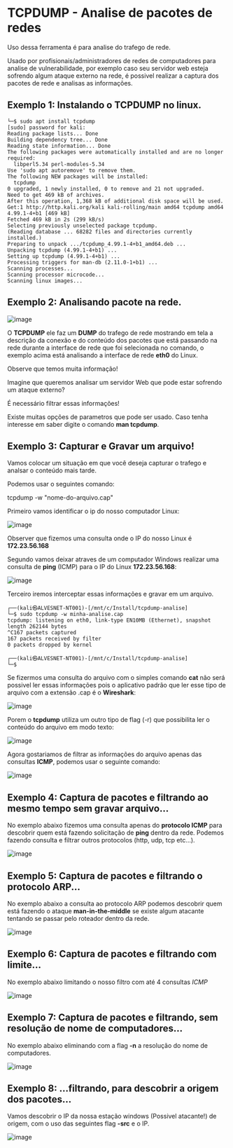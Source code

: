 # TCPDUMP - Analise de pacotes de redes

Uso dessa ferramenta é para analise do trafego de rede.

Usado por profisionais/administradores de redes de computadores para analise de vulnerabilidade, por exemplo caso seu servidor web esteja sofrendo algum ataque externo na rede, é possivel realizar a captura dos pacotes de rede e analisas as informações.

## Exemplo 1: Instalando o **TCPDUMP** no linux.

```
└─$ sudo apt install tcpdump
[sudo] password for kali:
Reading package lists... Done
Building dependency tree... Done
Reading state information... Done
The following packages were automatically installed and are no longer required:
  libperl5.34 perl-modules-5.34
Use 'sudo apt autoremove' to remove them.
The following NEW packages will be installed:
  tcpdump
0 upgraded, 1 newly installed, 0 to remove and 21 not upgraded.
Need to get 469 kB of archives.
After this operation, 1,368 kB of additional disk space will be used.
Get:1 http://http.kali.org/kali kali-rolling/main amd64 tcpdump amd64 4.99.1-4+b1 [469 kB]
Fetched 469 kB in 2s (299 kB/s)
Selecting previously unselected package tcpdump.
(Reading database ... 68282 files and directories currently installed.)
Preparing to unpack .../tcpdump_4.99.1-4+b1_amd64.deb ...
Unpacking tcpdump (4.99.1-4+b1) ...
Setting up tcpdump (4.99.1-4+b1) ...
Processing triggers for man-db (2.11.0-1+b1) ...
Scanning processes...
Scanning processor microcode...
Scanning linux images...
```

## Exemplo 2: Analisando pacote na rede.

![image](https://user-images.githubusercontent.com/33209944/210156323-1d0afb28-52d4-4792-9c22-dc74d0a252d0.png)

O **TCPDUMP** ele faz um **DUMP** do trafego de rede mostrando em tela a descrição da conexão e do conteúdo dos pacotes que está passando na rede durante a interface de rede que foi selecionada no comando, o exemplo acima está analisando a interface de rede **eth0** do Linux. 

Observe que temos muita informação!

Imagine que queremos analisar um servidor Web que pode estar sofrendo um ataque externo?

É necessário filtrar essas informações!

Existe muitas opções de parametros que pode ser usado. Caso tenha interesse em saber digite o comando **man tcpdump**.

## Exemplo 3: Capturar e Gravar um arquivo!

Vamos colocar um situação em que você deseja capturar o trafego e analsar o conteúdo mais tarde.

Podemos usar o seguintes comando:

tcpdump -w "nome-do-arquivo.cap"

Primeiro vamos identificar o ip do nosso computador Linux:

![image](https://user-images.githubusercontent.com/33209944/210157430-cf4262dc-3fa6-4438-b255-aa164b814324.png)

Observer que fizemos uma consulta onde o IP do nosso Linux é **172.23.56.168**

Segundo vamos deixar atraves de um computador Windows realizar uma consulta de **ping** (ICMP) para o IP do Linux **172.23.56.168**:

![image](https://user-images.githubusercontent.com/33209944/210157492-da48a9f1-4b66-4c9f-9ff8-775bc7588a8e.png)

Terceiro iremos interceptar essas informações e gravar em um arquivo.

```
┌──(kali㉿ALVESNET-NT001)-[/mnt/c/Install/tcpdump-analise]
└─$ sudo tcpdump -w minha-analise.cap
tcpdump: listening on eth0, link-type EN10MB (Ethernet), snapshot length 262144 bytes
^C167 packets captured
167 packets received by filter
0 packets dropped by kernel

┌──(kali㉿ALVESNET-NT001)-[/mnt/c/Install/tcpdump-analise]
└─$

```

Se fizermos uma consulta do arquivo com o simples comando **cat** não será possivel ler essas informações pois o aplicativo padrão que ler esse tipo de arquivo com a extensão .cap é o **Wireshark**:

![image](https://user-images.githubusercontent.com/33209944/210157560-e9e2ffd9-1e8d-4ff5-8f2d-f09533b1d686.png)

Porem o **tcpdump** utiliza um outro tipo de flag (-r) que possibilita ler o conteúdo do arquivo em modo texto:

![image](https://user-images.githubusercontent.com/33209944/210157587-a4f40d46-57fc-416f-b249-9052a56afe31.png)

Agora gostariamos de filtrar as informações do arquivo apenas das consultas **ICMP**, podemos usar o seguinte comando:

![image](https://user-images.githubusercontent.com/33209944/210157700-7dcd746e-9fe4-4752-b4f9-4e31a6c566f8.png)

## Exemplo 4: Captura de pacotes e filtrando ao mesmo tempo sem gravar arquivo...

No exemplo abaixo fizemos uma consulta apenas do **protocolo ICMP** para descobrir quem está fazendo solicitação de **ping** dentro da rede. Podemos fazendo consulta e filtrar outros protocolos (http, udp, tcp etc...).

![image](https://user-images.githubusercontent.com/33209944/210157907-1cf50a61-639d-4a6f-acad-f48ae9a231cd.png)

## Exemplo 5: Captura de pacotes e filtrando o protocolo ARP...

No exemplo abaixo a consulta ao protocolo ARP podemos descobrir quem está fazendo o ataque **man-in-the-middle** se existe algum atacante tentando se passar pelo roteador dentro da rede.

![image](https://user-images.githubusercontent.com/33209944/210158028-6a3a0327-005e-4e39-9d9c-b30a58f870d4.png)

## Exemplo 6: Captura de pacotes e filtrando com limite...

No exemplo abaixo limitando o nosso filtro com até 4 consultas *ICMP*

![image](https://user-images.githubusercontent.com/33209944/210158075-2628c826-5045-4f79-af83-ea4529de1c38.png)

## Exemplo 7: Captura de pacotes e filtrando, sem resolução de nome de computadores...

No exemplo abaixo eliminando com a flag **-n** a resolução do nome de computadores.

![image](https://user-images.githubusercontent.com/33209944/210158119-40dc4db2-b4af-476a-9f5f-16d0c984abb2.png)

## Exemplo 8: ...filtrando, para descobrir a origem dos pacotes...

Vamos descobrir o IP da nossa estação windows (Possivel atacante!) de origem, com o uso das seguintes flag **-src** e o IP.

![image](https://user-images.githubusercontent.com/33209944/210158258-2bd93c66-e343-4e05-8508-352924e88d8f.png)




